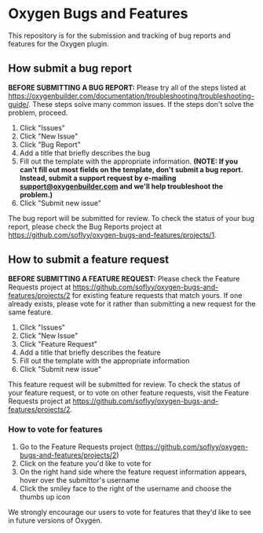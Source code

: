 # Oxygen Bugs and Features

This repository is for the submission and tracking of bug reports and features for the Oxygen plugin.

How submit a bug report
---

**BEFORE SUBMITTING A BUG REPORT:** Please try all of the steps listed at https://oxygenbuilder.com/documentation/troubleshooting/troubleshooting-guide/. These steps solve many common issues. If the steps don't solve the problem, proceed.

1. Click "Issues"
2. Click "New Issue"
3. Click "Bug Report"
4. Add a title that briefly describes the bug
5. Fill out the template with the appropriate information.
 **(NOTE: If you can't fill out most fields on the template, don't submit a bug report. Instead, submit a support request by e-mailing support@oxygenbuilder.com and we'll help troubleshoot the problem.)**
6. Click "Submit new issue"

The bug report will be submitted for review. To check the status of your bug report, please check the Bug Reports project at https://github.com/soflyy/oxygen-bugs-and-features/projects/1.

How to submit a feature request
---

**BEFORE SUBMITTING A FEATURE REQUEST:** Please check the Feature Requests project at https://github.com/soflyy/oxygen-bugs-and-features/projects/2 for existing feature requests that match yours. If one already exists, please vote for it rather than submitting a new request for the same feature.

1. Click "Issues"
2. Click "New Issue"
3. Click "Feature Request"
4. Add a title that briefly describes the feature
5. Fill out the template with the appropriate information
6. Click "Submit new issue"

This feature request will be submitted for review. To check the status of your feature request, or to vote on other feature requests, visit the Feature Requests project at https://github.com/soflyy/oxygen-bugs-and-features/projects/2.

### How to vote for features

1. Go to the Feature Requests project (https://github.com/soflyy/oxygen-bugs-and-features/projects/2)
2. Click on the feature you'd like to vote for
3. On the right hand side where the feature request information appears, hover over the submittor's username
4. Click the smiley face to the right of the username and choose the thumbs up icon

We strongly encourage our users to vote for features that they'd like to see in future versions of Oxygen.
